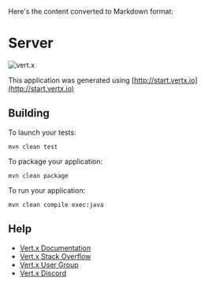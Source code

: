 Here's the content converted to Markdown format:

# Server

![vert.x](https://img.shields.io/badge/vert.x-4.5.10-purple.svg)

This application was generated using [http://start.vertx.io](http://start.vertx.io)

## Building

To launch your tests:

```
mvn clean test
```

To package your application:

```
mvn clean package
```

To run your application:

```
mvn clean compile exec:java
```

## Help

* [Vert.x Documentation](https://vertx.io/docs/)
* [Vert.x Stack Overflow](https://stackoverflow.com/questions/tagged/vert.x?sort=newest&pageSize=15)
* [Vert.x User Group](https://groups.google.com/forum/?fromgroups#!forum/vertx)
* [Vert.x Discord](https://discord.gg/6ry7aqPWXy)
